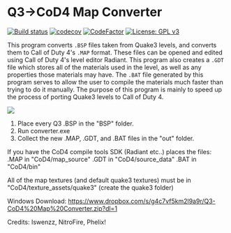 # Q3->CoD4 Map Converter

[![Build status](https://ci.appveyor.com/api/projects/status/f3et0j2sjonn3yua?svg=true)](https://ci.appveyor.com/project/Iswenzz/q3-to-cod4-map-converter)
[![codecov](https://codecov.io/gh/Iswenzz/Q3-to-CoD4-Map-Converter/branch/master/graph/badge.svg)](https://codecov.io/gh/Iswenzz/Q3-to-CoD4-Map-Converter)
[![CodeFactor](https://www.codefactor.io/repository/github/iswenzz/q3-to-cod4-map-converter/badge)](https://www.codefactor.io/repository/github/iswenzz/q3-to-cod4-map-converter)
[![License: GPL v3](https://img.shields.io/badge/License-GPLv3-blue.svg)](https://www.gnu.org/licenses/gpl-3.0)

This program converts `.BSP` files taken from Quake3 levels, and converts them to Call of Duty 4's `.MAP` format. These files can be opened and edited using Call of Duty 4's level editor Radiant. This program also creates a `.GDT` file which stores all of the materials used in the level, as well as any properties those materials may have. The `.BAT` file generated by this program serves to allow the user to compile the materials much faster than trying to do it manually. The purpose of this program is mainly to speed up the process of porting Quake3 levels to Call of Duty 4.

![](https://i.imgur.com/RkDPYn9.png)

1. Place every Q3 .BSP in the "BSP" folder.
2. Run converter.exe
3. Collect the new .MAP, .GDT, and .BAT files in the "out" folder.

If you have the CoD4 compile tools SDK (Radiant etc..) places the files:
.MAP in "CoD4/map_source"
.GDT in "CoD4/source_data"
.BAT in "CoD4/bin"

All of the map textures (and default quake3 textures) must be in
"CoD4/texture_assets/quake3" (create the quake3 folder)

Windows Download: https://www.dropbox.com/s/g4c7vf5km2l9a9r/Q3-CoD4%20Map%20Converter.zip?dl=1

Credits: Iswenzz, NitroFire, Phelix!
